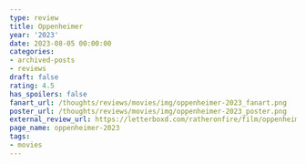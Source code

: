 ```yaml
---
type: review
title: Oppenheimer
year: '2023'
date: 2023-08-05 00:00:00
categories:
- archived-posts
- reviews
draft: false
rating: 4.5
has_spoilers: false
fanart_url: /thoughts/reviews/movies/img/oppenheimer-2023_fanart.png
poster_url: /thoughts/reviews/movies/img/oppenheimer-2023_poster.png
external_review_url: https://letterboxd.com/ratheronfire/film/oppenheimer-2023/
page_name: oppenheimer-2023
tags:
- movies
---
```


